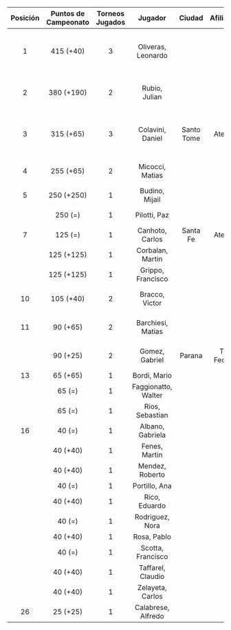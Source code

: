 |  Posición  |  Puntos de Campeonato  |  Torneos Jugados  |       Jugador       |   Ciudad   |  Afiliación  |          Puntos sumados          |
|:----------:|:----------------------:|:-----------------:|:-------------------:|:----------:|:------------:|:--------------------------------:|
|     1      |       415 (+40)        |         3         | Oliveras, Leonardo  |            |              | 250 (T01) + 125 (T02) + 40 (T03) |
|     2      |       380 (+190)       |         2         |    Rubio, Julian    |            |              |      190 (T03) + 190 (T01)       |
|     3      |       315 (+65)        |         3         |  Colavini, Daniel   | Santo Tome |   Atemeli    | 125 (T02) + 125 (T01) + 65 (T03) |
|     4      |       255 (+65)        |         2         |   Micocci, Matias   |            |              |       190 (T02) + 65 (T03)       |
|     5      |       250 (+250)       |         1         |   Budino, Mijail    |            |              |            250 (T03)             |
|            |        250 (=)         |         1         |    Pilotti, Paz     |            |              |            250 (T02)             |
|     7      |        125 (=)         |         1         |   Canhoto, Carlos   |  Santa Fe  |   Atemeli    |            125 (T01)             |
|            |       125 (+125)       |         1         |  Corbalan, Martin   |            |              |            125 (T03)             |
|            |       125 (+125)       |         1         |  Grippo, Francisco  |            |              |            125 (T03)             |
|     10     |       105 (+40)        |         2         |   Bracco, Victor    |            |              |       65 (T01) + 40 (T03)        |
|     11     |        90 (+65)        |         2         |  Barchiesi, Matias  |            |              |       65 (T03) + 25 (T02)        |
|            |        90 (+25)        |         2         |   Gomez, Gabriel    |   Parana   | Tiro Federal |       65 (T01) + 25 (T03)        |
|     13     |        65 (+65)        |         1         |    Bordi, Mario     |            |              |             65 (T03)             |
|            |         65 (=)         |         1         | Faggionatto, Walter |            |              |             65 (T01)             |
|            |         65 (=)         |         1         |   Rios, Sebastian   |            |              |             65 (T01)             |
|     16     |         40 (=)         |         1         |  Albano, Gabriela   |            |              |             40 (T01)             |
|            |        40 (+40)        |         1         |    Fenes, Martin    |            |              |             40 (T03)             |
|            |        40 (+40)        |         1         |   Mendez, Roberto   |            |              |             40 (T03)             |
|            |         40 (=)         |         1         |    Portillo, Ana    |            |              |             40 (T01)             |
|            |        40 (+40)        |         1         |    Rico, Eduardo    |            |              |             40 (T03)             |
|            |         40 (=)         |         1         |   Rodriguez, Nora   |            |              |             40 (T01)             |
|            |        40 (+40)        |         1         |     Rosa, Pablo     |            |              |             40 (T03)             |
|            |         40 (=)         |         1         |  Scotta, Francisco  |            |              |             40 (T01)             |
|            |        40 (+40)        |         1         |  Taffarel, Claudio  |            |              |             40 (T03)             |
|            |        40 (+40)        |         1         |  Zelayeta, Carlos   |            |              |             40 (T03)             |
|     26     |        25 (+25)        |         1         | Calabrese, Alfredo  |            |              |             25 (T03)             |